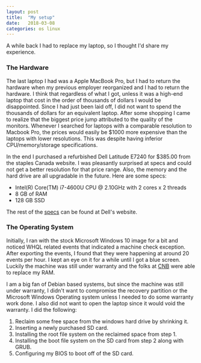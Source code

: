 ```yaml
---
layout: post
title:  "My setup"
date:   2018-03-08 
categories: os linux 
---
```

A while back I had to replace my laptop, so I thought I'd share my experience.

### The Hardware
The last laptop I had was a Apple MacBook Pro, but I had to return the hardware when my previous employer reorganized and I had to return the hardware. I think that regardless of what I got, unless it was a high-end laptop that cost in the order of thousands of dollars I would be disappointed. Since I had just been laid off, I did not want to spend the thousands of dollars for an equivalent laptop.  After some shopping I came to realize that the biggest price jump attributed to the quality of the monitors.  Whenever I searched for laptops with a comparable resolution to Macbook Pro, the prices would easily be $1000 more expensive than the laptops with lower resolutions. This was despite having inferior CPU/memory/storage specifications.

In the end I purchased a refurbished Dell Latitude E7240 for $385.00 from the staples Canada website. I was pleasantly surprised at specs and could not get a better resolution for that price range.  Also, the memory and the hard drive are all upgradable in the future.  Here are some specs:

* Intel(R) Core(TM) i7-4600U CPU @ 2.10GHz with 2 cores x 2 threads
* 8 GB of RAM
* 128 GB SSD

The rest of the [specs][specs] can be found at Dell's website.

### The Operating System

Initially, I ran with the stock Microsoft Windows 10 image for a bit and noticed WHQL related events that indicated a machine check exception. After exporting the events, I found that they were happening at around 20 events per hour.  I kept an eye on it for a while until I got a blue screen.  Luckily the machine was still under warranty and the folks at [CNB][cnb] were able to replace my RAM.

I am a big fan of Debian based systems, but since the machine was still under warranty, I didn't want to compromise the recovery partition or the Microsoft Windows Operating system unless I needed to do some warranty work done. I also did not want to open the laptop since it would void the warranty.  I did the following:

1. Reclaim some free space from the windows hard drive by shrinking it.
2. Inserting a newly purchased SD card.
3. Installing the root file system on the reclaimed space from step 1.
4. Installing the boot file system on the SD card from step 2 along with GRUB.
5. Configuring my BIOS to boot off of the SD card.

[cnb]: http://cnbcom.com
[specs]: http://www.dell.com/support/manuals/ca/en/cabsdt1/latitude-e7240-ultrabook/late7240om-v3/specifications?guid=guid-247916a5-f1d3-44b2-82b7-f14374bb9a73&lang=en-us


